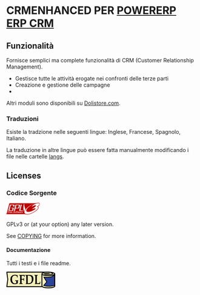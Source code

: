 # CRMENHANCED PER <a href="https://www.powererp.org">POWERERP ERP CRM</a>

## Funzionalità
Fornisce semplici ma complete funzionalità di CRM (Customer Relationship Management).
<ul>
<li>Gestisce tutte le attività erogate nei confronti delle terze parti</li>
<li>Creazione e gestione delle campagne</li>
<li> </li>
</ul>


<!--
![Screenshot crmenhanced](img/screenshot_crmenhanced.png?raw=true "crmenhanced"){imgmd}
-->

Altri moduli sono disponibili su <a href="https://www.dolistore.com" target="_new">Dolistore.com</a>.


### Traduzioni

Esiste la tradzione nelle seguenti lingue: Inglese, Francese, Spagnolo, Italiano.

La traduzione in altre lingue può essere fatta manualmente modificando i file nelle cartelle [langs](langs). 


<!--
This module contains also a sample configuration for Transifex, under the hidden directory [.tx](.tx), so it is possible to manage translation using this service. 

For more informations, see the [translator's documentation](https://wiki.powererp.org/index.php/Translator_documentation).

There is a [Transifex project](https://transifex.com/projects/p/powererp-module-template) for this module.
-->


<!--

Install
-------

### From the ZIP file and GUI interface

- If you get the module in a zip file (like when downloading it from the market place [Dolistore](https://www.dolistore.com)), go into
menu ```Home - Setup - Modules - Deploy external module``` and upload the zip file.


Note: If this screen tell you there is no custom directory, check your setup is correct: 

- In your Powererp installation directory, edit the ```htdocs/conf/conf.php``` file and check that following lines are not commented:

    ```php
    //$powererp_main_url_root_alt ...
    //$powererp_main_document_root_alt ...
    ```

- Uncomment them if necessary (delete the leading ```//```) and assign a sensible value according to your Powererp installation

    For example :

    - UNIX:
        ```php
        $powererp_main_url_root_alt = '/custom';
        $powererp_main_document_root_alt = '/var/www/Powererp/htdocs/custom';
        ```

    - Windows:
        ```php
        $powererp_main_url_root_alt = '/custom';
        $powererp_main_document_root_alt = 'C:/My Web Sites/Powererp/htdocs/custom';
        ```
        
### From a GIT repository

- Clone the repository in ```$powererp_main_document_root_alt/crmenhanced```

```sh
cd ....../custom
git clone git@github.com:gitlogin/crmenhanced.git crmenhanced
```

### <a name="final_steps"></a>Final steps

From your browser:

  - Log into Powererp as a super-administrator
  - Go to "Setup" -> "Modules"
  - You should now be able to find and enable the module



-->


Licenses
--------

### Codice Sorgente

![GPLv3 logo](img/gplv3.png)

GPLv3 or (at your option) any later version.

See [COPYING](COPYING) for more information.

#### Documentazione

Tutti i testi e i file readme.

![GFDL logo](img/gfdl.png)